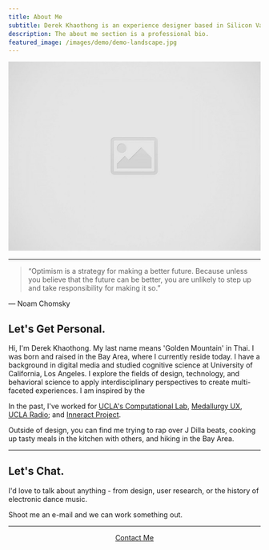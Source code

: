 ```yaml
---
title: About Me
subtitle: Derek Khaothong is an experience designer based in Silicon Valley.
description: The about me section is a professional bio.
featured_image: /images/demo/demo-landscape.jpg
---
```


![](/images/placeholder.jpg)

---

> “Optimism is a strategy for making a better future. Because unless you believe that the future can be better, you are unlikely to step up and take responsibility for making it so.”

— Noam Chomsky

## Let's Get Personal.

Hi, I'm Derek Khaothong. My last name means 'Golden Mountain' in Thai.
I was born and raised in the Bay Area, where I currently reside today. I have a background in digital media and studied cognitive science at University of California, Los Angeles.
I explore the fields of design, technology, and behavioral science to apply interdisciplinary perspectives to create multi-faceted experiences. I am inspired by the 


In the past, I've worked for [UCLA's Computational Lab](http://cvl.psych.ucla.edu), [Medallurgy UX](http://medallurgy.com), [UCLA Radio](https://uclaradio.com); and [Inneract Project](https://inneractproject.org). 


Outside of design, you can find me trying to rap over J Dilla beats, cooking up tasty meals in the kitchen with others, and hiking in the Bay Area.


---

## Let's Chat.

I'd love to talk about anything - from design, user research, or the history of electronic dance music. 


Shoot me an e-mail and we can work something out.  

 
 ***
<div style="text-align:center;">
    <a href="mailto:dkhaothong@ucla.edu" class="button button--large">Contact Me</a>
</div>
